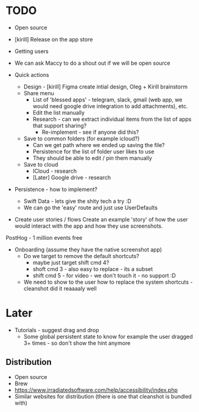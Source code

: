 # TODO
- Open source
- [kirill] Release on the app store

- Getting users
- We can ask Maccy to do a shout out if we will be open source

- Quick actions
  - Design - [kirill] Figma create intial design, Oleg + Kirill brainstorm
  - Share menu
    - List of 'blessed apps' - telegram, slack, gmail (web app, we would need google drive integration to add attachments), etc.
    - Edit the list manually 
    - Research - can we extract individual items from the list of apps that support sharing?
      - Re-implement - see if anyone did this?
  - Save to common folders (for example icloud?)
    - Can we get path where we ended up saving the file?
    - Persistence for the list of folder user likes to use
    - They should be able to edit / pin them manually
  - Save to cloud 
    - ICloud - research
    - [Later] Google drive - research
- Persistence - how to implement?
  - Swift Data - lets give the shity tech a try :D
  - We can go the 'easy' route and just use UserDefaults

- Create user stories / flows
Create an example 'story' of how the user would interact with the app and how they use screenshots.

PostHog - 1 million events free

- Onboarding (assume they have the native screenshot app)
  - Do we target to remove the default shortcuts? 
    - maybe just target shift cmd 4?
    - shoft cmd 3 - also easy to replace - its a subset 
    - shift cmd 5 - for video - we don't touch it - no support :D
  - We need to show to the user how to replace the system shortcuts - cleanshot did it reaaaaly well


# Later
- Tutorials - suggest drag and drop
  - Some global persistent state to know for example the user dragged 3+ times - so don't show the hint anymore


## Distribution 
- Open source
- Brew
- https://www.irradiatedsoftware.com/help/accessibility/index.php
- Similar websites for distribution (there is one that cleanshot is bundled with)
